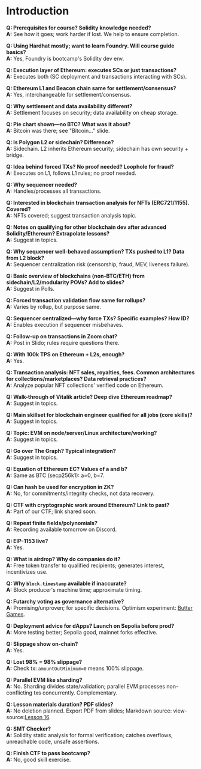 # Introduction

**Q: Prerequisites for course? Solidity knowledge needed?**<br/>
**A:** See how it goes; work harder if lost. We help to ensure completion.

**Q: Using Hardhat mostly; want to learn Foundry. Will course guide basics?**<br/>
**A:** Yes, Foundry is bootcamp's Solidity dev env.

**Q: Execution layer of Ethereum: executes SCs or just transactions?**<br/>
**A:** Executes both (SC deployment and transactions interacting with SCs).

**Q: Ethereum L1 and Beacon chain same for settlement/consensus?**<br/>
**A:** Yes, interchangeable for settlement/consensus.

**Q: Why settlement and data availability different?**<br/>
**A:** Settlement focuses on security; data availability on cheap storage.

**Q: Pie chart shown—no BTC? What was it about?**<br/>
**A:** Bitcoin was there; see "Bitcoin..." slide.

**Q: Is Polygon L2 or sidechain? Difference?**<br/>
**A:** Sidechain. L2 inherits Ethereum security; sidechain has own security + bridge.

**Q: Idea behind forced TXs? No proof needed? Loophole for fraud?**<br/>
**A:** Executes on L1, follows L1 rules; no proof needed.

**Q: Why sequencer needed?**<br/>
**A:** Handles/processes all transactions.

**Q: Interested in blockchain transaction analysis for NFTs (ERC721/1155). Covered?**<br/>
**A:** NFTs covered; suggest transaction analysis topic.

**Q: Notes on qualifying for other blockchain dev after advanced Solidity/Ethereum? Extrapolate lessons?**<br/>
**A:** Suggest in topics.

**Q: Why sequencer well-behaved assumption? TXs pushed to L1? Data from L2 block?**<br/>
**A:** Sequencer centralization risk (censorship, fraud, MEV, liveness failure).

**Q: Basic overview of blockchains (non-BTC/ETH) from sidechain/L2/modularity POVs? Add to slides?**<br/>
**A:** Suggest in Polls.

**Q: Forced transaction validation flow same for rollups?**<br/>
**A:** Varies by rollup, but purpose same.

**Q: Sequencer centralized—why force TXs? Specific examples? How ID?**<br/>
**A:** Enables execution if sequencer misbehaves.

**Q: Follow-up on transactions in Zoom chat?**<br/>
**A:** Post in Slido; rules require questions there.

**Q: With 100k TPS on Ethereum + L2s, enough?**<br/>
**A:** Yes.

**Q: Transaction analysis: NFT sales, royalties, fees. Common architectures for collections/marketplaces? Data retrieval practices?**<br/>
**A:** Analyze popular NFT collections' verified code on Ethereum.

**Q: Walk-through of Vitalik article? Deep dive Ethereum roadmap?**<br/>
**A:** Suggest in topics.

**Q: Main skillset for blockchain engineer qualified for all jobs (core skills)?**<br/>
**A:** Suggest in topics.

**Q: Topic: EVM on node/server/Linux architecture/working?**<br/>
**A:** Suggest in topics.

**Q: Go over The Graph? Typical integration?**<br/>
**A:** Suggest in topics.

**Q: Equation of Ethereum EC? Values of a and b?**<br/>
**A:** Same as BTC (secp256k1): a=0, b=7.

**Q: Can hash be used for encryption in ZK?**<br/>
**A:** No, for commitments/integrity checks, not data recovery.

**Q: CTF with cryptographic work around Ethereum? Link to past?**<br/>
**A:** Part of our CTF; link shared soon.

**Q: Repeat finite fields/polynomials?**<br/>
**A:** Recording available tomorrow on Discord.

**Q: EIP-1153 live?**<br/>
**A:** Yes.

**Q: What is airdrop? Why do companies do it?**<br/>
**A:** Free token transfer to qualified recipients; generates interest, incentivizes use.

**Q: Why `block.timestamp` available if inaccurate?**<br/>
**A:** Block producer's machine time; approximate timing.

**Q: Futarchy voting as governance alternative?**<br/>
**A:** Promising/unproven; for specific decisions. Optimism experiment: [Butter Games](https://butter.games/market/0x98c82be3039640afa222213bfbe1980b94d15172).

**Q: Deployment advice for dApps? Launch on Sepolia before prod?**<br/>
**A:** More testing better; Sepolia good, mainnet forks effective.

**Q: Slippage show on-chain?**<br/>
**A:** Yes.

**Q: Lost 98% = 98% slippage?**<br/>
**A:** Check tx: `amountOutMinimum=0` means 100% slippage.

**Q: Parallel EVM like sharding?**<br/>
**A:** No. Sharding divides state/validation; parallel EVM processes non-conflicting txs concurrently. Complementary.

**Q: Lesson materials duration? PDF slides?**<br/>
**A:** No deletion planned. Export PDF from slides; Markdown source: view-source:[Lesson 16](https://solidity.bootcampnotes.xyz/lesson16.html).

**Q: SMT Checker?**<br/>
**A:** Solidity static analysis for formal verification; catches overflows, unreachable code, unsafe assertions.

**Q: Finish CTF to pass bootcamp?**<br/>
**A:** No, good skill exercise.
